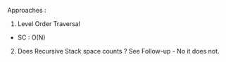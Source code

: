 Approaches :
1. Level Order Traversal
- SC : O(N)
2. Does Recursive Stack space counts ? See Follow-up - No it does not.